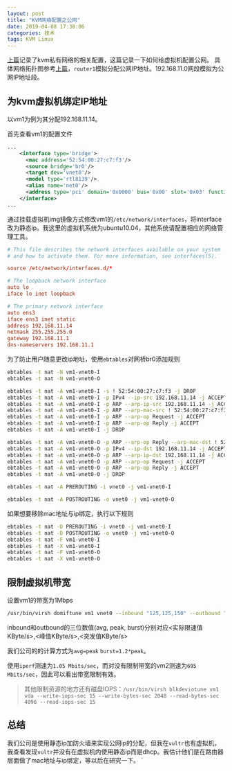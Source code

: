 ```yaml
---
layout: post
title: "KVM网络配置之公网"
date: 2019-04-08 17:38:06
categories: 技术
tags: KVM Linux
---
```


[上篇](/技术/2019/04/02/kvm_private_network_configure.html)记录了kvm私有网络的相关配置，这篇记录一下如何给虚拟机配置公网。
具体网络拓扑图参考[上篇](/技术/2019/04/02/kvm_private_network_configure.html)，`router1`模拟分配公网IP地址。192.168.11.0网段模拟为公网IP地址段。

## 为kvm虚拟机绑定IP地址

以vm1为例为其分配192.168.11.14。

首先查看vm1的配置文件

```xml
...
    <interface type='bridge'>
      <mac address='52:54:00:27:c7:f3'/>
      <source bridge='br0'/>
      <target dev='vnet0'/>
      <model type='rtl8139'/>
      <alias name='net0'/>
      <address type='pci' domain='0x0000' bus='0x00' slot='0x03' function='0x0'/>
    </interface>
...
```

通过挂载虚拟机img镜像方式修改vm1的`/etc/network/interfaces`，将interface改为静态ip。我这里的虚拟机系统为ubuntu10.04，其他系统请配置相应的网络管理工具。

```conf
# This file describes the network interfaces available on your system
# and how to activate them. For more information, see interfaces(5).

source /etc/network/interfaces.d/*

# The loopback network interface
auto lo
iface lo inet loopback

# The primary network interface
auto ens3
iface ens3 inet static
address 192.168.11.14
netmask 255.255.255.0
gateway 192.168.11.1
dns-nameservers 192.168.11.1
```

为了防止用户随意更改ip地址，使用`ebtables`对网桥br0添加规则

```bash
ebtables -t nat -N vm1-vnet0-I
ebtables -t nat -N vm1-vnet0-O

ebtables -t nat -A vm1-vnet0-I -s ! 52:54:00:27:c7:f3 -j DROP
ebtables -t nat -A vm1-vnet0-I -p IPv4 --ip-src 192.168.11.14 -j ACCEPT
ebtables -t nat -A vm1-vnet0-I -p ARP --arp-ip-src 192.168.11.14 -j ACCEPT
ebtables -t nat -A vm1-vnet0-I -p ARP --arp-mac-src ! 52:54:00:27:c7:f3 -j DROP
ebtables -t nat -A vm1-vnet0-I -p ARP --arp-op Request -j ACCEPT
ebtables -t nat -A vm1-vnet0-I -p ARP --arp-op Reply -j ACCEPT
ebtables -t nat -A vm1-vnet0-I -j DROP

ebtables -t nat -A vm1-vnet0-O -p ARP --arp-op Reply --arp-mac-dst ! 52:54:00:27:c7:f3 -j DROP
ebtables -t nat -A vm1-vnet0-O -p IPv4 --ip-dst 192.168.11.14 -j ACCEPT
ebtables -t nat -A vm1-vnet0-O -p ARP --arp-ip-dst 192.168.11.14 -j ACCEPT
ebtables -t nat -A vm1-vnet0-O -p ARP --arp-op Request -j ACCEPT
ebtables -t nat -A vm1-vnet0-O -p ARP --arp-op Reply -j ACCEPT
ebtables -t nat -A vm1-vnet0-O -j DROP

ebtables -t nat -A PREROUTING -i vnet0 -j vm1-vnet0-I

ebtables -t nat -A POSTROUTING -o vnet0 -j vm1-vnet0-O
```

如果想要移除mac地址与ip绑定，执行以下规则

```bash
ebtables -t nat -D PREROUTING -i vnet0 -j vm1-vnet0-I
ebtables -t nat -D POSTROUTING -o vnet0 -j vm1-vnet0-O
ebtables -t nat -F vm1-vnet0-I
ebtables -t nat -X vm1-vnet0-I
ebtables -t nat -F vm1-vnet0-O
ebtables -t nat -X vm1-vnet0-O
```

## 限制虚拟机带宽

设置vm1的带宽为1Mbps

```bash
/usr/bin/virsh domiftune vm1 vnet0 --inbound "125,125,150" --outbound "125,125,150" --live
```

inbound和outbound的三位数值(avg, peak, burst)分别对应<实际限速值KByte/s>,<峰值KByte/s>,<突发值KByte/s>

我们公司的的计算方式为`avg=peak` `burst=1.2*peak`。

使用`iperf`测速为`1.05 Mbits/sec`，而对没有限制带宽的vm2测速为`695 Mbits/sec`，因此可以看出带宽限制有效。

> 其他限制资源的地方还有磁盘IOPS：`/usr/bin/virsh blkdeviotune vm1 vda --write-iops-sec 15 --write-bytes-sec 2048 --read-bytes-sec 4096 --read-iops-sec 15`

## 总结

我们公司是使用静态ip加防火墙来实现公网ip的分配，但我在`vultr`也有虚拟机，我查看发现`vultr`并没有在虚拟机内使用静态ip而是dhcp。我估计他们是在路由器层面做了mac地址与ip绑定，等以后在研究一下。
`
